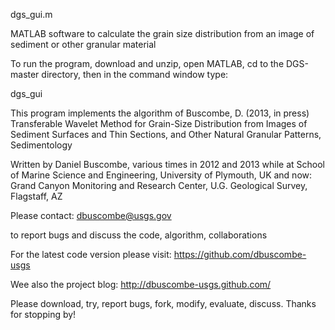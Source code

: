  dgs_gui.m

MATLAB software to calculate the grain size distribution from an image of sediment or other granular material

To run the program, download and unzip, open MATLAB, cd to the DGS-master directory, then in the command window type:

dgs_gui 


This program implements the algorithm of 
Buscombe, D. (2013, in press) Transferable Wavelet Method for Grain-Size Distribution from Images of Sediment Surfaces and Thin Sections, and Other Natural Granular Patterns, Sedimentology
 
Written by Daniel Buscombe, various times in 2012 and 2013
while at
School of Marine Science and Engineering, University of Plymouth, UK
and now:
Grand Canyon Monitoring and Research Center, U.G. Geological Survey, Flagstaff, AZ 

Please contact:
dbuscombe@usgs.gov

to report bugs and discuss the code, algorithm, collaborations

For the latest code version please visit:
https://github.com/dbuscombe-usgs

Wee also the project blog: 
http://dbuscombe-usgs.github.com/

Please download, try, report bugs, fork, modify, evaluate, discuss. Thanks for stopping by!
